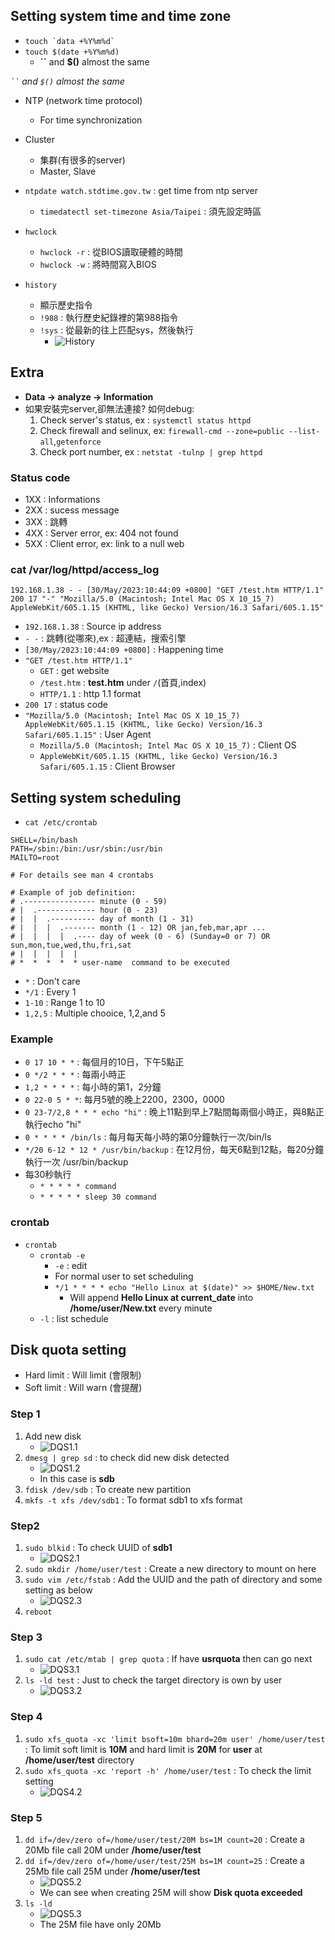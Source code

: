 ## **Setting system time and time zone**
- ```touch `data +%Y%m%d` ``` 
- `touch $(date +%Y%m%d)`
    - **``** and **$()** almost the same

_``` `` ``` and `$()` almost the same_

- NTP (network time protocol)
	- For time synchronization
- Cluster
    - 集群(有很多的server)
    - Master, Slave

- `ntpdate watch.stdtime.gov.tw` : get time from ntp server
	- `timedatectl set-timezone Asia/Taipei` : 須先設定時區

- `hwclock`
    - `hwclock -r` : 從BIOS讀取硬體的時間
    - `hwclock -w` : 將時間寫入BIOS

- `history`
	- 顯示歷史指令
	- `!988` : 執行歷史紀錄裡的第988指令
	- `!sys` : 從最新的往上匹配sys，然後執行
        - ![History](Images/W16_history.png)


## **Extra**
- **Data -> analyze -> Information**
- 如果安裝完server,卻無法連接? 如何debug:
	1. Check server's status, ex : `systemctl status httpd`
	2. Check firewall and selinux, ex: `firewall-cmd --zone=public --list-all`,`getenforce`
	3. Check port number, ex : `netstat -tulnp | grep httpd`
### **Status code**
- 1XX : Informations
- 2XX : sucess message
- 3XX : 跳轉
- 4XX : Server error, ex: 404 not found
- 5XX : Client error, ex: link to a null web 
### **cat /var/log/httpd/access_log**
```
192.168.1.38 - - [30/May/2023:10:44:09 +0800] "GET /test.htm HTTP/1.1" 200 17 "-" "Mozilla/5.0 (Macintosh; Intel Mac OS X 10_15_7) AppleWebKit/605.1.15 (KHTML, like Gecko) Version/16.3 Safari/605.1.15"
```
- `192.168.1.38` : Source ip address
- `- -` : 跳轉(從哪來),ex : 超連結，搜索引擎
- `[30/May/2023:10:44:09 +0800]` : Happening time
- `"GET /test.htm HTTP/1.1"`
    - `GET` : get website
    - `/test.htm` : **test.htm** under `/`(首頁,index)
    - `HTTP/1.1` : http 1.1 format
- `200 17` : status code
- `"Mozilla/5.0 (Macintosh; Intel Mac OS X 10_15_7) AppleWebKit/605.1.15 (KHTML, like Gecko) Version/16.3 Safari/605.1.15"` : User Agent
    - `Mozilla/5.0 (Macintosh; Intel Mac OS X 10_15_7)` : Client OS
    - `AppleWebKit/605.1.15 (KHTML, like Gecko) Version/16.3 Safari/605.1.15` : Client Browser

## **Setting system scheduling**
- `cat /etc/crontab`
```
SHELL=/bin/bash
PATH=/sbin:/bin:/usr/sbin:/usr/bin
MAILTO=root

# For details see man 4 crontabs

# Example of job definition:
# .---------------- minute (0 - 59)
# |  .------------- hour (0 - 23)
# |  |  .---------- day of month (1 - 31)
# |  |  |  .------- month (1 - 12) OR jan,feb,mar,apr ...
# |  |  |  |  .---- day of week (0 - 6) (Sunday=0 or 7) OR sun,mon,tue,wed,thu,fri,sat
# |  |  |  |  |
# *  *  *  *  * user-name  command to be executed
```
- `*` : Don't care
- `*/1` : Every 1
- `1-10` : Range 1 to 10
- `1,2,5` : Multiple chooice, 1,2,and 5
### **Example**
- `0 17 10 * *` : 每個月的10日，下午5點正
- `0 */2 * * *` : 每兩小時正
- `1,2 * * * *` : 每小時的第1，2分鐘
- `0 22-0 5 * *`: 每月5號的晚上2200，2300，0000
- `0 23-7/2,8 * * * echo "hi"` : 晚上11點到早上7點間每兩個小時正，與8點正執行echo "hi"
- `0 * * * * /bin/ls` : 每月每天每小時的第0分鐘執行一次/bin/ls
- `*/20 6-12 * 12 * /usr/bin/backup` : 在12月份，每天6點到12點，每20分鐘執行一次 /usr/bin/backup
- 每30秒執行
    - `* * * * * command`
    - `* * * * * sleep 30 command`
### **crontab**
- `crontab`
	- `crontab -e`
        - `-e` : edit
		- For normal user to set scheduling
        - `*/1 * * * * echo "Hello Linux at $(date)" >> $HOME/New.txt`
            - Will append **Hello Linux at current_date** into **/home/user/New.txt** every minute
    - `-l` : list schedule

## **Disk quota setting**
- Hard limit : Will limit (會限制)
- Soft limit : Will warn (會提醒)

### **Step 1**
1. Add new disk
    - ![DQS1.1](Images/W16_DQS1.1.png)
2. `dmesg | grep sd` : to check did new disk detected
    - ![DQS1.2](Images/W16_DQS1.2.png)
    - In this case is **sdb**
3. `fdisk /dev/sdb` : To create new partition
4. `mkfs -t xfs /dev/sdb1` : To format sdb1 to xfs format

### **Step2**
1. `sudo blkid` : To check UUID of **sdb1**
    - ![DQS2.1](Images/W16_DQS2.1.png)
2. `sudo mkdir /home/user/test` : Create a new directory to mount on here 
3. `sudo vim /etc/fstab` : Add the UUID and the path of directory and some setting as below
    - ![DQS2.3](Images/W16_DQS2.3.png)
4. `reboot`

### **Step 3**
1. `sudo cat /etc/mtab | grep quota` : If have **usrquota** then can go next
    - ![DQS3.1](Images/W16_DQS3.1.png)
2. `ls -ld test` : Just to check the target directory is own by user
    - ![DQS3.2](Images/W16_DQS3.2.png)
### **Step 4**
1. `sudo xfs_quota -xc 'limit bsoft=10m bhard=20m user' /home/user/test` : To limit soft limit is **10M** and hard limit is **20M** for **user** at **/home/user/test** directory
2. `sudo xfs_quota -xc 'report -h' /home/user/test` : To check the limit setting
    - ![DQS4.2](Images/W16_DQS4.1-2.png)
### **Step 5**
1. `dd if=/dev/zero of=/home/user/test/20M bs=1M count=20` : Create a 20Mb file call 20M under **/home/user/test**
2. `dd if=/dev/zero of=/home/user/test/25M bs=1M count=25` : Create a 25Mb file call 25M under **/home/user/test**
    - ![DQS5.2](Images/W16_DQS5.2.png)
    - We can see when creating 25M will show **Disk quota exceeded**
3. `ls -ld`
    - ![DQS5.3](Images/W16_DQS5.3.png)
    - The 25M file have only 20Mb